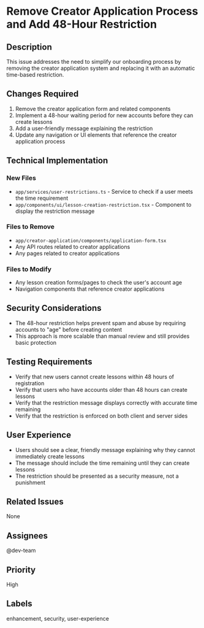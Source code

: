 # Remove Creator Application Process and Add 48-Hour Restriction

## Description

This issue addresses the need to simplify our onboarding process by removing the creator application system and replacing it with an automatic time-based restriction.

## Changes Required

1. Remove the creator application form and related components
2. Implement a 48-hour waiting period for new accounts before they can create lessons
3. Add a user-friendly message explaining the restriction
4. Update any navigation or UI elements that reference the creator application process

## Technical Implementation

### New Files
- `app/services/user-restrictions.ts` - Service to check if a user meets the time requirement
- `app/components/ui/lesson-creation-restriction.tsx` - Component to display the restriction message

### Files to Remove
- `app/creator-application/components/application-form.tsx`
- Any API routes related to creator applications
- Any pages related to creator applications

### Files to Modify
- Any lesson creation forms/pages to check the user's account age
- Navigation components that reference creator applications

## Security Considerations

- The 48-hour restriction helps prevent spam and abuse by requiring accounts to "age" before creating content
- This approach is more scalable than manual review and still provides basic protection

## Testing Requirements

- Verify that new users cannot create lessons within 48 hours of registration
- Verify that users who have accounts older than 48 hours can create lessons
- Verify that the restriction message displays correctly with accurate time remaining
- Verify that the restriction is enforced on both client and server sides

## User Experience

- Users should see a clear, friendly message explaining why they cannot immediately create lessons
- The message should include the time remaining until they can create lessons
- The restriction should be presented as a security measure, not a punishment

## Related Issues

None

## Assignees

@dev-team

## Priority

High

## Labels

enhancement, security, user-experience
